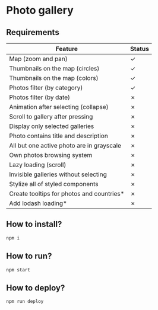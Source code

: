 # Photo gallery

## Requirements

|Feature|Status|
|---|---|
|Map (zoom and pan)|&check;|
|Thumbnails on the map (circles)|&check;|
|Thumbnails on the map (colors)|&check;|
|Photos filter (by category)|&check;|
|Photos filter (by date)|&cross;|
|Animation after selecting (collapse)|&cross;|
|Scroll to gallery after pressing|&cross;|
|Display only selected galleries|&cross;|
|Photo contains title and description|&cross;|
|All but one active photo are in grayscale|&cross;|
|Own photos browsing system|&cross;|
|Lazy loading (scroll)|&cross;|
|Invisible galleries without selecting|&cross;|
|Stylize all of styled components|&cross;|
|Create tooltips for photos and countries*|&cross;|
|Add lodash loading*|&cross;|

## How to install?
```
npm i
```

## How to run?
```
npm start
```

## How to deploy?
```
npm run deploy
```
